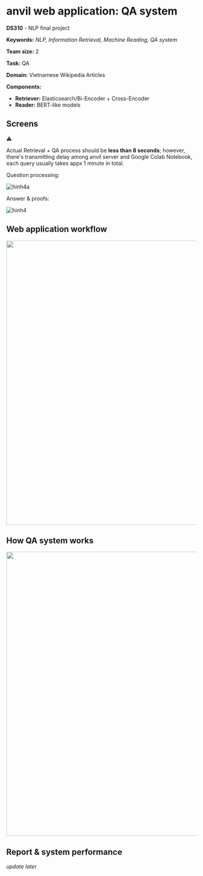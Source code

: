 # anvil web application: QA system

**DS310** - NLP final project

**Keywords:** *NLP, Information Retrieval, Machine Reading, QA system*

**Team size:** 2

**Task:** QA

**Domain:** Vietnamese Wikipedia Articles

**Components:**

 * **Retriever:** Elasticsearch/Bi-Encoder + Cross-Encoder
 * **Reader:** BERT-like models

## Screens
:warning:

Actual Retrieval + QA process should be **less than 8 seconds**; however, there's transmitting delay among anvil server and Google Colab Notebook, each query usually takes appx 1 minute in total.


Question processing:

![hinh4a](https://user-images.githubusercontent.com/67597758/209294155-8842f929-ffec-4f1d-814b-cfac3f0462e2.png)


Answer & proofs:

![hinh4](https://user-images.githubusercontent.com/67597758/209294164-ac6ecc19-06e8-4034-871b-5250aa229e8a.png)


## Web application workflow
<!-- ![hinh5](https://user-images.githubusercontent.com/67597758/209297876-37cda9af-c3eb-4f91-a0fb-c3c39d1ef722.png) -->

[<img src="https://user-images.githubusercontent.com/67597758/209297876-37cda9af-c3eb-4f91-a0fb-c3c39d1ef722.png"
      width="750"/>](https://user-images.githubusercontent.com/67597758/209297876-37cda9af-c3eb-4f91-a0fb-c3c39d1ef722.png)

## How QA system works

<!-- ![Picture2](https://user-images.githubusercontent.com/67597758/209298448-0783dbb7-c614-4258-9ad3-34ec82e98e22.png
) -->

[<img src="https://user-images.githubusercontent.com/67597758/209298448-0783dbb7-c614-4258-9ad3-34ec82e98e22.png" width="750"/>](https://user-images.githubusercontent.com/67597758/209298448-0783dbb7-c614-4258-9ad3-34ec82e98e22.png)

## Report & system performance
*update later*
